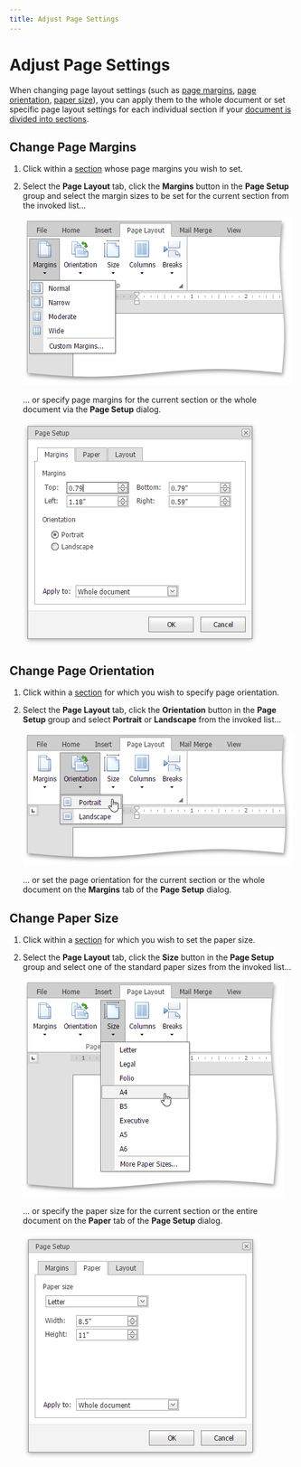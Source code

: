 ```yaml
---
title: Adjust Page Settings
---
```

# Adjust Page Settings
When changing page layout settings (such as [page margins](#margins), [page orientation](#orientation), [paper size](#papersize)), you can apply them to the whole document or set specific page layout settings for each individual section if your [document is divided into sections](divide-a-documents-into-sections.md).

## <a name="margins"/>Change Page Margins
1. Click within a [section](divide-a-documents-into-sections.md) whose page margins you wish to set.
2. Select the **Page Layout** tab, click the **Margins** button in the **Page Setup** group and select the margin sizes to be set for the current section from the invoked list...
	
	![EUD_ASPxRichEdit_PageLayuot_Margins](../../../images/img117780.png)
	
	... or specify page margins for the current section or the whole document via the **Page Setup** dialog.
	
	![EUD_ASPxRichEdit_PageLayuot_PageSetup_Margins](../../../images/img117781.png)

## <a name="orientation"/>Change Page Orientation
1. Click within a [section](divide-a-documents-into-sections.md) for which you wish to specify page orientation.
2. Select the **Page Layout** tab, click the **Orientation** button in the **Page Setup** group and select **Portrait** or **Landscape** from the invoked list...
	
	![EUD_ASPxRichEdit_PageLayuot_Orientation](../../../images/img117782.png)
	
	... or set the page orientation for the current section or the whole document on the **Margins** tab of the **Page Setup** dialog.

## <a name="papersize"/>Change Paper Size
1. Click within a [section](divide-a-documents-into-sections.md) for which you wish to set the paper size.
2. Select the **Page Layout** tab, click the **Size** button in the **Page Setup** group and select one of the standard paper sizes from the invoked list...
	
	![EUD_ASPxRichEdit_PageLayuot_Size](../../../images/img117783.png)
	
	... or specify the paper size for the current section or the entire document on the **Paper** tab of the **Page Setup** dialog.
	
	![EUD_ASPxRichEdit_PageLayuot_PageSetup_Paper](../../../images/img117784.png)